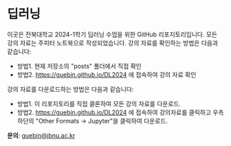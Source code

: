 # 딥러닝 

이곳은 전북대학교 2024-1학기 딥러닝 수업을 위한 GitHub 리포지토리입니다. 모든 강의 자료는 주피터 노트북으로 작성되었습니다. 강의 자료를 확인하는 방법은 다음과 같습니다:

- 방법1. 현재 저장소의 "posts" 폴더에서 직접 확인
- 방법2. https://guebin.github.io/DL2024 에 접속하여 강의 자료 확인

강의 자료를 다운로드하는 방법은 다음과 같습니다:

- 방법1. 이 리포지토리를 직접 클론하여 모든 강의 자료를 다운로드.
- 방법2. https://guebin.github.io/DL2024 에 접속하여 강의자료를 클릭하고 우측 하단의 "Other Formats -> Jupyter"을 클릭하여 다운로드. 

**문의**: guebin@jbnu.ac.kr
